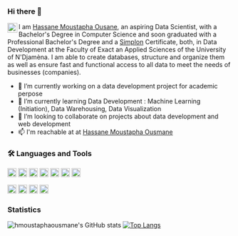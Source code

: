 ### Hi there 👋
<a href="https://www.linkedin.com/in/hassane-moustapha-ousmane-6b9549228/">
  <img align="left" alt="Hassane Moustapha Ousmane | LinkedIn" width="22px" src="https://cdn-icons-png.flaticon.com/512/174/174857.png" />
</a>
<!--src="https://cdn.jsdelivr.net/npm/simple-icons@3.13.0/icons/linkedin.svg" /> -->

<!--
Je suis [Hassane Moustapha Ousane](https://hmoustaphaousmane.github.io), un aspirant Data Scientist, nantis d'un Licence en Informatique Fondamentale et bintôt diplômé d'une Licence professionnelle et d'une Certification [Simplon](https://simplonline.co/) en Data Development à la Faculté des Sciences Exactes et Appliquées de l'Université de N'Djamèna. Je suis capable de créer des bases de données, les structurer, les organiser ainsi que garantir un accès rapide et fonctionnel à toutes les données afin de répondre aux besoins des entreprises.
-->

I am [Hassane Moustapha Ousane](https://hmoustaphaousmane.github.io), an aspiring Data Scientist, with a Bachelor's Degree in Computer Science and soon graduated with a Professional Bachelor's Degree and a [Simplon](https://simplonline.co/) Certificate, both, in Data Development at the Faculty of Exact an Applied Sciences of the University of N'Djamèna. I am able to create databases, structure and organize them as well as ensure fast and functional access to all data to meet the needs of businesses (companies).

- 🔭 I’m currently working on a data development project for academic perpose
- 🌱 I’m currently learning Data Development : Machine Learning (Initiation), Data Warehousing, Data Visualization
- 👯 I’m looking to collaborate on projects about data development and web development
- 📫 I'm reachable at at [Hassane Moustapha Ousmane](https://www.linkedin.com/in/hassane-moustapha-ousmane-6b9549228/)

### 🛠 Languages and Tools
<code><img height="20" src="https://cdn-icons-png.flaticon.com/512/5968/5968350.png"></code>
<code><img height="20" src="https://www.svgrepo.com/show/353657/django-icon.svg"></code>
<code><img height="20" src="https://cdn.iconscout.com/icon/free/png-256/free-ruby-226055.png"></code>
<code><img height="20" src="https://github.com/hmoustaphaousmane/hmoustaphaousmane/assets/66555033/aac326d3-35f9-477e-9f1a-6377edb68cfd"></code>
<code><img height="20" src="https://git-scm.com/images/logos/downloads/Git-Icon-1788C.png"></code>
<code><img height="20" src="https://cdn-icons-png.flaticon.com/512/25/25231.png"></code>
<code><img height="20" src="https://cdn-icons-png.flaticon.com/512/5968/5968313.png"></code>
<!-- <code><img height="20" src="https://img.uxwing.com/wp-content/themes/uxwing/download/brands-social-media/mysql-icon.png"></code> -->
<code><img height="20" src="https://cdn-icons-png.flaticon.com/512/6124/6124995.png"></code>
<code><img height="20" src="https://cdn-icons-png.flaticon.com/512/5969/5969282.png"></code>
<code><img height="20" src="https://cdn-icons-png.flaticon.com/512/5968/5968282.png"></code>
<code><img height="20" src="https://www.svgrepo.com/show/303206/javascript-logo.svg"></code>
<!-- <code><img height="20" src="https://cdn.icon-icons.com/icons2/2415/PNG/512/ruby_plain_wordmark_logo_icon_146362.png"></code> -->
<!-- <code><img height="20" src=""></code> -->


### Statistics
![hmoustaphaousmane's GitHub stats](https://github-readme-stats.vercel.app/api?username=hmoustaphaousmane&show_icons=true&theme=radical)
[![Top Langs](https://github-readme-stats.vercel.app/api/top-langs/?username=hmoustaphaousmane&layout=compact)](https://github.com/hmoustaphaousmane/github-readme-stats)

<!--
**hmoustaphaousmane/hmoustaphaousmane** is a ✨ _special_ ✨ repository because its `README.md` (this file) appears on your GitHub profile.

Here are some ideas to get you started:

- 🔭 I’m currently working on ...
- 🌱 I’m currently learning ...
- 👯 I’m looking to collaborate on ...
- 🤔 I’m looking for help with ...
- 💬 Ask me about ...
- 📫 How to reach me: ...
- 😄 Pronouns: ...
- ⚡ Fun fact: ...
-->
